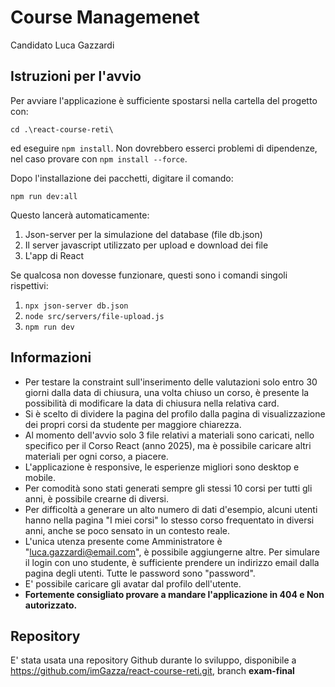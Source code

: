 # Course Managemenet

Candidato Luca Gazzardi

## Istruzioni per l'avvio

Per avviare l'applicazione è sufficiente spostarsi nella cartella del progetto con:

```cd .\react-course-reti\```

ed eseguire ```npm install```.
Non dovrebbero esserci problemi di dipendenze, nel caso provare con ```npm install --force```.

Dopo l'installazione dei pacchetti, digitare il comando:

```npm run dev:all```

Questo lancerà automaticamente:

1. Json-server per la simulazione del database (file db.json)
2. Il server javascript utilizzato per upload e download dei file
3. L'app di React

Se qualcosa non dovesse funzionare, questi sono i comandi singoli rispettivi:

1. ```npx json-server db.json```
2. ```node src/servers/file-upload.js```
3. ```npm run dev```

## Informazioni

- Per testare la constraint sull'inserimento delle valutazioni solo entro 30 giorni dalla data di chiusura, una volta chiuso un corso, è presente la possibilità di modificare la data di chiusura nella relativa card.
- Si è scelto di dividere la pagina del profilo dalla pagina di visualizzazione dei propri corsi da studente per maggiore chiarezza.
- Al momento dell'avvio solo 3 file relativi a materiali sono caricati, nello specifico per il Corso React (anno 2025), ma è possibile caricare altri materiali per ogni corso, a piacere.
- L'applicazione è responsive, le esperienze migliori sono desktop e mobile.
- Per comodità sono stati generati sempre gli stessi 10 corsi per tutti gli anni, è possibile crearne di diversi.
- Per difficoltà a generare un alto numero di dati d'esempio, alcuni utenti hanno nella pagina "I miei corsi" lo stesso corso frequentato in diversi anni, anche se poco sensato in un contesto reale.
- L'unica utenza presente come Amministratore è "luca.gazzardi@email.com", è possibile aggiungerne altre. Per simulare il login con uno studente, è sufficiente prendere un indirizzo email dalla pagina degli utenti. Tutte le password sono "password".
- E' possibile caricare gli avatar dal profilo dell'utente.
- **Fortemente consigliato provare a mandare l'applicazione in 404 e Non autorizzato.**

## Repository

E' stata usata una repository Github durante lo sviluppo, disponibile a <https://github.com/imGazza/react-course-reti.git>, branch **exam-final**


